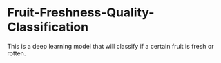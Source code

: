 # Fruit-Freshness-Quality-Classification
This is a deep learning model that will classify if a certain fruit is fresh or rotten. 
